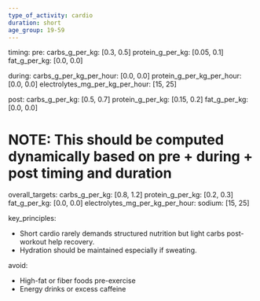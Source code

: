 ```yaml
---
type_of_activity: cardio
duration: short
age_group: 19-59
---
```


timing:
pre:
carbs_g_per_kg: [0.3, 0.5]
protein_g_per_kg: [0.05, 0.1]
fat_g_per_kg: [0.0, 0.0]

during:
carbs_g_per_kg_per_hour: [0.0, 0.0]
protein_g_per_kg_per_hour: [0.0, 0.0]
electrolytes_mg_per_kg_per_hour: [15, 25]

post:
carbs_g_per_kg: [0.5, 0.7]
protein_g_per_kg: [0.15, 0.2]
fat_g_per_kg: [0.0, 0.0]

# NOTE: This should be computed dynamically based on pre + during + post timing and duration

overall_targets:
carbs_g_per_kg: [0.8, 1.2]
protein_g_per_kg: [0.2, 0.3]
fat_g_per_kg: [0.0, 0.0]
electrolytes_mg_per_kg_per_hour:
sodium: [15, 25]

key_principles:

-   Short cardio rarely demands structured nutrition but light carbs post-workout help recovery.
-   Hydration should be maintained especially if sweating.

avoid:

-   High-fat or fiber foods pre-exercise
-   Energy drinks or excess caffeine
